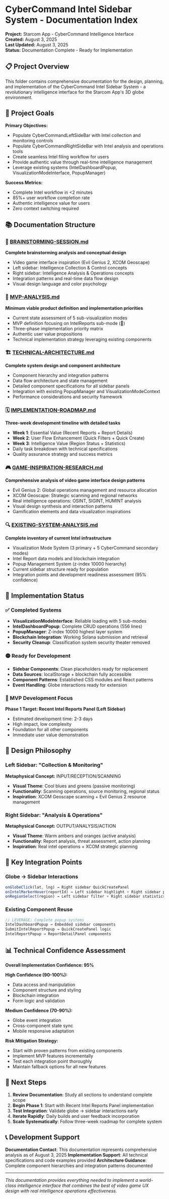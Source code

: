 # CyberCommand Intel Sidebar System - Documentation Index

**Project:** Starcom App - CyberCommand Intelligence Interface  
**Created:** August 3, 2025  
**Last Updated:** August 3, 2025  
**Status:** Documentation Complete - Ready for Implementation  

## 📋 Project Overview

This folder contains comprehensive documentation for the design, planning, and implementation of the CyberCommand Intel Sidebar System - a revolutionary intelligence interface for the Starcom App's 3D globe environment.

## 🎯 Project Goals

**Primary Objectives:**
- Populate CyberCommandLeftSideBar with Intel collection and monitoring controls
- Populate CyberCommandRightSideBar with Intel analysis and operations tools  
- Create seamless Intel filing workflow for users
- Provide authentic value through real-time intelligence management
- Leverage existing systems (IntelDashboardPopup, VisualizationModeInterface, PopupManager)

**Success Metrics:**
- Complete Intel workflow in <2 minutes
- 85%+ user workflow completion rate
- Authentic intelligence value for users
- Zero context switching required

## 📚 Documentation Structure

### 🧠 [BRAINSTORMING-SESSION.md](./BRAINSTORMING-SESSION.md)
**Complete brainstorming analysis and conceptual design**
- Video game interface inspiration (Evil Genius 2, XCOM Geoscape)
- Left sidebar: Intelligence Collection & Control concepts
- Right sidebar: Intelligence Analysis & Operations concepts  
- Integration patterns and real-time data flow design
- Visual design language and color psychology

### 🎯 [MVP-ANALYSIS.md](./MVP-ANALYSIS.md)
**Minimum viable product definition and implementation priorities**
- Current state assessment of 5 sub-visualization modes
- MVP definition focusing on IntelReports sub-mode (📑)
- Three-phase implementation priority matrix
- Authentic user value propositions
- Technical implementation strategy leveraging existing components

### 🏗️ [TECHNICAL-ARCHITECTURE.md](./TECHNICAL-ARCHITECTURE.md)
**Complete system design and component architecture**
- Component hierarchy and integration patterns
- Data flow architecture and state management
- Detailed component specifications for all sidebar panels
- Integration with existing PopupManager and VisualizationModeContext
- Performance considerations and security framework

### 🗓️ [IMPLEMENTATION-ROADMAP.md](./IMPLEMENTATION-ROADMAP.md)
**Three-week development timeline with detailed tasks**
- **Week 1**: Essential Value (Recent Reports + Report Details)
- **Week 2**: User Flow Enhancement (Quick Filters + Quick Create)
- **Week 3**: Intelligence Value (Region Status + Statistics)
- Daily task breakdown with technical specifications
- Quality assurance strategy and success metrics

### 🎮 [GAME-INSPIRATION-RESEARCH.md](./GAME-INSPIRATION-RESEARCH.md)
**Comprehensive analysis of video game interface design patterns**
- Evil Genius 2: Global operations management and resource allocation
- XCOM Geoscape: Strategic scanning and regional networks
- Real intelligence operations: OSINT, SIGINT, HUMINT analysis
- Visual design synthesis and interaction patterns
- Gamification elements and data visualization inspirations

### 🔍 [EXISTING-SYSTEM-ANALYSIS.md](./EXISTING-SYSTEM-ANALYSIS.md)
**Complete inventory of current Intel infrastructure**
- Visualization Mode System (3 primary + 5 CyberCommand secondary modes)
- Intel Report data models and blockchain integration
- Popup Management System (z-index 10000 hierarchy)
- Current sidebar structure ready for population
- Integration points and development readiness assessment (95% confidence)

## 🚀 Implementation Status

### ✅ Completed Systems
- **VisualizationModeInterface**: Reliable loading with 5 sub-modes
- **IntelDashboardPopup**: Complete CRUD operations (556 lines)
- **PopupManager**: Z-index 10000 highest layer system
- **Blockchain Integration**: Working Solana submission and retrieval
- **Security Cleanup**: Classification system security theater removed

### 🟡 Ready for Development
- **Sidebar Components**: Clean placeholders ready for replacement
- **Data Sources**: localStorage + blockchain fully accessible
- **Component Patterns**: Established CSS modules and React patterns
- **Event Handling**: Globe interactions ready for extension

### 🔄 MVP Development Focus
**Phase 1 Target: Recent Intel Reports Panel (Left Sidebar)**
- Estimated development time: 2-3 days
- High impact, low complexity
- Foundation for all other components
- Immediate user value demonstration

## 🎨 Design Philosophy

### Left Sidebar: "Collection & Monitoring"
**Metaphysical Concept:** INPUT/RECEPTION/SCANNING
- **Visual Theme**: Cool blues and greens (passive monitoring)
- **Functionality**: Scanning operations, source monitoring, regional status
- **Inspiration**: XCOM Geoscape scanning + Evil Genius 2 resource management

### Right Sidebar: "Analysis & Operations"  
**Metaphysical Concept:** OUTPUT/ANALYSIS/ACTION
- **Visual Theme**: Warm ambers and oranges (active analysis)
- **Functionality**: Report analysis, threat assessment, action planning
- **Inspiration**: Real intel operations + XCOM strategic planning

## 🔗 Key Integration Points

### Globe → Sidebar Interactions
```typescript
onGlobeClick(lat, lng) → Right sidebar QuickCreatePanel
onIntelMarkerHover(reportId) → Left sidebar highlight + Right sidebar preview  
onRegionSelect(region) → Left sidebar filter + Right sidebar statistics
```

### Existing Component Reuse
```typescript
// LEVERAGE: Complete popup systems
IntelDashboardPopup → Embedded sidebar components
SubmitIntelReportPopup → QuickCreatePanel logic
IntelReportPopup → ReportDetailPanel components
```

## 📊 Technical Confidence Assessment

**Overall Implementation Confidence: 95%**

**High Confidence (90-100%):**
- Data access and manipulation
- Component structure and styling  
- Blockchain integration
- Form logic and validation

**Medium Confidence (70-90%):**
- Globe event integration
- Cross-component state sync
- Mobile responsive adaptation

**Risk Mitigation Strategy:**
- Start with proven patterns from existing components
- Implement MVP features incrementally  
- Test each integration point thoroughly
- Maintain fallback options for all new features

## 🚀 Next Steps

1. **Review Documentation**: Study all sections to understand complete scope
2. **Begin Phase 1**: Start with Recent Intel Reports Panel implementation
3. **Test Integration**: Validate globe → sidebar interactions early
4. **Iterate Rapidly**: Daily builds and user feedback incorporation
5. **Scale Systematically**: Follow three-week roadmap for complete system

## 📞 Development Support

**Documentation Contact**: This documentation represents comprehensive analysis as of August 3, 2025
**Implementation Support**: All technical specifications and code examples provided
**Architecture Guidance**: Complete component hierarchies and integration patterns documented

---

*This documentation provides everything needed to implement a world-class intelligence interface that combines the best of video game UX design with real intelligence operations effectiveness.*
